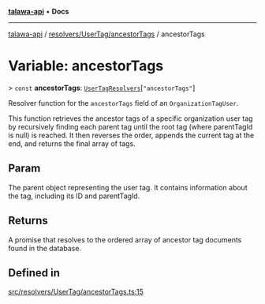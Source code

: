 [**talawa-api**](../../../../README.md) • **Docs**

***

[talawa-api](../../../../modules.md) / [resolvers/UserTag/ancestorTags](../README.md) / ancestorTags

# Variable: ancestorTags

\> `const` **ancestorTags**: [`UserTagResolvers`](../../../../types/generatedGraphQLTypes/type-aliases/UserTagResolvers.md)\[`"ancestorTags"`\]

Resolver function for the `ancestorTags` field of an `OrganizationTagUser`.

This function retrieves the ancestor tags of a specific organization user tag by recursively finding
each parent tag until the root tag (where parentTagId is null) is reached. It then reverses the order,
appends the current tag at the end, and returns the final array of tags.

## Param

The parent object representing the user tag. It contains information about the tag, including its ID and parentTagId.

## Returns

A promise that resolves to the ordered array of ancestor tag documents found in the database.

## Defined in

[src/resolvers/UserTag/ancestorTags.ts:15](https://github.com/PalisadoesFoundation/talawa-api/blob/a6e7ac91b581c9109559657faf0f934f3eb41fe7/src/resolvers/UserTag/ancestorTags.ts#L15)
